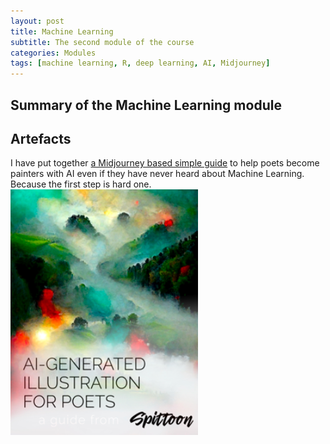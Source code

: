 ```yaml
---
layout: post
title: Machine Learning
subtitle: The second module of the course
categories: Modules
tags: [machine learning, R, deep learning, AI, Midjourney]
---
```


## Summary of the Machine Learning module

## Artefacts

I have put together [a Midjourney based simple guide](https://github.com/Vasilisalook/vasilisalook.github.io/blob/main/AI-Illustration%20for%20Poets.pdf) to help poets become painters with AI even if they have never heard about Machine Learning. Because the first step is hard one. <br>
 ![AIGuide](/assets/images/banners/AIGuide.png)<br>

